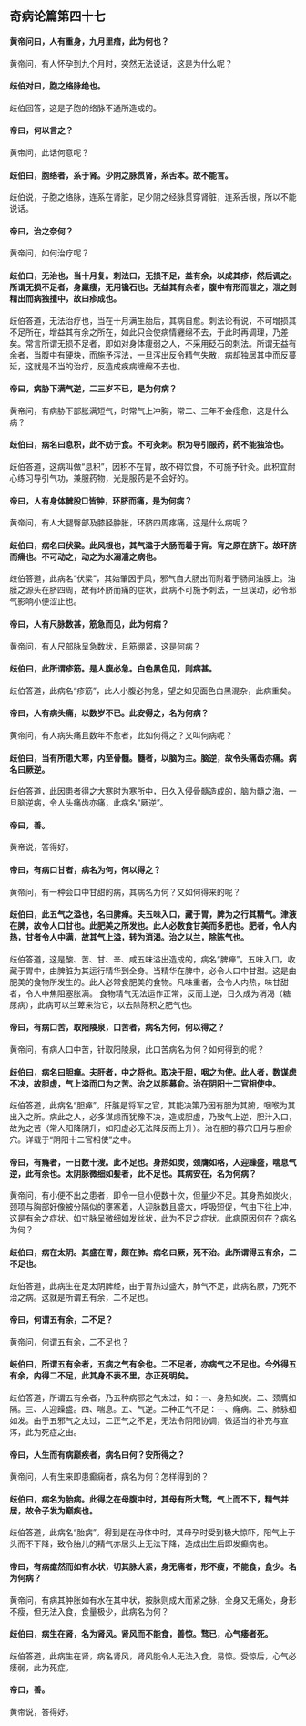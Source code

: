 ## 奇病论篇第四十七

#### 黄帝问曰，人有重身，九月里瘖，此为何也？

黄帝问，有人怀孕到九个月时，突然无法说话，这是为什么呢？

#### 歧伯对曰，胞之络脉绝也。

歧伯回答，这是子胞的络脉不通所造成的。

#### 帝曰，何以言之？

黄帝问，此话何意呢？

#### 歧伯曰，胞络者，系于肾。少阴之脉贯肾，系舌本。故不能言。

歧伯说，子胞之络脉，连系在肾脏，足少阴之经脉贯穿肾脏，连系舌根，所以不能说话。

#### 帝曰，治之奈何？

黄帝问，如何治疗呢？

#### 歧伯曰，无治也，当十月复。刺法曰，无损不足，益有余，以成其疹，然后调之。所谓无损不足者，身羸痩，无用镵石也。无益其有余者，腹中有形而泄之，泄之则精出而病独擅中，故曰疹成也。

歧伯答道，无法治疗也，当在十月满生胎后，其病自愈。刺法论有说，不可增损其不足所在，增益其有余之所在，如此只会使病情纒绵不去，于此时再调理，乃差矣。常言所谓无损不足者，即如对身体痩弱之人，不采用砭石的刺法。所谓无益有余者，当腹中有硬块，而施予泻法，一旦泻出反令精气失散，病却独居其中而反蔓延，这就是不当的治疗，反造成疾病缠绵不去也。

#### 帝曰，病胁下满气逆，二三岁不已，是为何病？

黄帝问，有病胁下部胀满短气，时常气上冲胸，常二、三年不会痊愈，这是什么病？

#### 歧伯曰，病名曰息积，此不妨于食。不可灸刺。积为导引服药，药不能独治也。

歧伯答道，这病叫做“息积”，因积不在胃，故不碍饮食，不可施予针灸。此积宜耐心练习导引气功，兼服药物，光是服药是不会好的。

#### 帝曰，人有身体髀股□皆肿，环脐而痛，是为何病？

黄帝问，有人大腿臀部及膝胫肿胀，环脐四周疼痛，这是什么病呢？

#### 歧伯曰，病名曰伏粱。此风根也，其气溢于大肠而着于肓。肓之原在脐下。故环脐而痛也。不可动之，动之为水溺濇之病也。

歧伯答道，此病名“伏梁”，其始肇因于风，邪气自大肠出而附着于肠间油膜上。油膜之源头在脐四周，故有环脐而痛的症状，此病不可施予刺法，一旦误动，必令邪气影响小便涩止也。

#### 帝曰，人有尺脉数甚，筋急而见，此为何病？

黄帝问，有人尺部脉呈急数状，且筋绷紧，这是何病？

#### 歧伯曰，此所谓疹筋。是人腹必急。白色黑色见，则病甚。

歧伯答道，此病名“疹筋”，此人小腹必拘急，望之如见面色白黑混杂，此病重矣。

#### 帝曰，人有病头痛，以数岁不已。此安得之，名为何病？

黄帝问，有人病头痛且数年不愈者，此如何得之？又叫何病呢？

#### 歧伯曰，当有所患大寒，内至骨髓。髓者，以脑为主。脑逆，故令头痛齿亦痛。病名曰厥逆。

歧伯答道，此因患者得之大寒时为寒所中，日久入侵骨髓造成的，脑为髓之海，一旦脑逆病，令人头痛齿亦痛，此病名“厥逆”。

#### 帝曰，善。

黄帝说，答得好。

#### 帝曰，有病口甘者，病名为何，何以得之？

黄帝问，有一种会口中甘甜的病，其病名为何？又如何得来的呢？

#### 歧伯曰，此五气之溢也，名曰脾瘅。夫五味入口，藏于胃，脾为之行其精气。津液在脾，故令人口甘也。此肥美之所发也。此人必数食甘美而多肥也。肥者，令人内热，甘者令人中满，故其气上溢，转为消渴。治之以兰，除陈气也。

歧伯答道，这是酸、苦、甘、辛、咸五味溢出造成的，病名“脾瘅”。五味入口，收藏于胃中，由脾脏为其运行精华到全身。当精华在脾中，必令人口中甘甜。这是由肥美的食物所发生的。此人必常食肥美的食物。凡味重者，会令人内热，味甘甜者，令人中焦阻塞胀满。 食物精气无法运作正常，反而上逆，日久成为消渴（糖尿病），此病可以兰萆来治它，以去除陈积之肥气也。

#### 帝曰，有病口苦，取阳陵泉，口苦者，病名为何，何以得之？

黄帝问，有病人口中苦，针取阳陵泉，此口苦病名为何？如何得到的呢？

#### 歧伯曰，病名曰胆瘅。夫肝者，中之将也。取决于胆，咽之为使。此人者，数谋虑不决，故胆虚，气上溢而口为之苦。治之以胆募俞。治在阴阳十二官相使中。

歧伯答道，此病名“胆瘅”。肝脏是将军之官，其能决策乃因有胆为其腑，咽喉为其出入之所。病此之人，必多谋虑而犹豫不决，造成胆虚，乃致气上逆，胆汁入口，故为之苦（常人阳降阴升，如阳虚必无法降反而上升）。治在胆的募穴日月与胆俞穴。详载于“阴阳十二官相使”之中。

#### 帝曰，有癃者，一日数十溲。此不足也。身热如炭，颈膺如格，人迎躁盛，喘息气逆，此有余也。太阴脉微细如髪者，此不足也。其病安在，名为何病？

黄帝问，有小便不出之患者，即令一旦小便数十次，但量少不足。其身热如炭火，颈项与胸部好像被分隔似的壅塞着，人迎脉数且盛大，呼吸短促，气由下往上冲，这是有余之症状。如寸脉呈微细如发丝状，此为不足之症状。此病原因何在？病名为何？

#### 歧伯曰，病在太阴。其盛在胃，颇在肺。病名曰厥，死不治。此所谓得五有余，二不足也。

歧伯答道，此病生在足太阴脾经，由于胃热过盛大，肺气不足，此病名厥，乃死不治之病。这就是所谓五有余，二不足也。

#### 帝曰，何谓五有余，二不足？

黄帝问，何谓五有余，二不足也？

#### 岐伯曰，所谓五有余者，五病之气有余也。二不足者，亦病气之不足也。今外得五有余，内得二不足，此其身不表不里，亦正死明矣。

歧伯答道，所谓五有余者，乃五种病邪之气太过，如：ー、身热如炭。二、颈膺如隔。三、人迎躁盛。四、喘息。五、气逆。二种正气不足：一、癃病。二、肺脉细如发。由于五邪气之太过，二正气之不足，无法令阴阳协调，做适当的补充与宣泻，此为死症之由。

#### 帝曰，人生而有病巅疾者，病名曰何？安所得之？

黄帝问，人有生来即患癫痫者，病名为何？怎样得到的？

#### 歧伯曰，病名为胎病。此得之在母腹中时，其母有所大骛，气上而不下，精气并居，故令子发为巅疾也。

歧伯答道，此病名“胎病”。得到是在母体中时，其母孕时受到极大惊吓，阳气上于头而不下降，致令胎儿的精气亦居头上无法下降，造成出生后即发癫病也。

#### 帝曰，有病痝然而如有水状，切其脉大紧，身无痛者，形不瘦，不能食，食少。名为何病？

黄帝问，有病其肿胀如有水在其中状，按脉则成大而紧之脉，全身又无痛处，身形不瘦，但无法入食，食量极少，此病名为何？

#### 歧伯曰，病生在肾，名为肾风。肾风而不能食，善惊。骛已，心气痿者死。

歧伯答道，此病生在肾，病名肾风，肾风能令人无法入食，易惊。受惊后，心气必痿弱，此为死症。

#### 帝曰，善。

黄帝说，答得好。